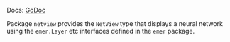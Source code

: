 Docs: [GoDoc](https://pkg.go.dev/github.com/emer/emergent/netview)

Package `netview` provides the `NetView` type that displays a neural network using the `emer.Layer` etc interfaces defined in the `emer` package.


